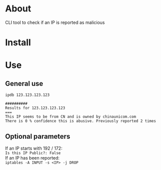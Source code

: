 # About
CLI tool to check if an IP is reported as malicious 
# Install

# Use

## General use

`ipdb 123.123.123.123`<br>

`##########`<br>
`Results for 123.123.123.123`<br>
`===`<br>
`This IP seems to be from CN and is owned by chinaunicom.com`<br>
`There is 0 % confidence this is abusive. Previously reported 2 times`<br>

## Optional parameters

If an IP starts with 192 / 172:<br>
`Is this IP Public?: False`<br>
If an IP has been reported: <br>
`iptables -A INPUT -s <IP> -j DROP`<br>
